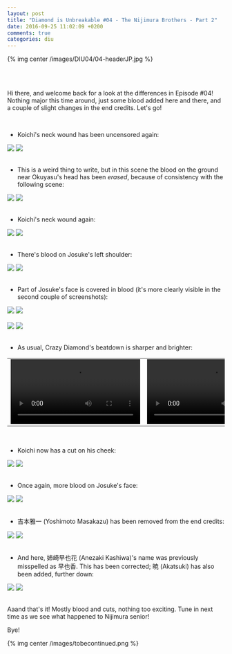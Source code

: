 ```yaml
---
layout: post
title: "Diamond is Unbreakable #04 - The Nijimura Brothers - Part 2"
date: 2016-09-25 11:02:09 +0200
comments: true
categories: diu
---
```


{% img center /images/DIU04/04-headerJP.jpg %}
<!-- more -->

<br>
<br>

Hi there, and welcome back for a look at the differences in Episode #04! Nothing major this time around, just some blood added here and there, and a couple of slight changes in the end credits. Let's go!

<br>

- Koichi's neck wound has been uncensored again:

<div id="container1" class="twentytwenty-container">
 <img src="/images/DIU04/tv-06260.jpg" />
 <img src="/images/DIU04/bd-06260.jpg" />
</div>

<br>

- This is a weird thing to write, but in this scene the blood on the ground near Okuyasu's head has been *erased*, because of consistency with the following scene:

<div id="container1" class="twentytwenty-container">
 <img src="/images/DIU04/tv-06890.jpg" />
 <img src="/images/DIU04/bd-06890.jpg" />
</div>

<br>

- Koichi's neck wound again:

<div id="container1" class="twentytwenty-container">
 <img src="/images/DIU04/tv-11900.jpg" />
 <img src="/images/DIU04/bd-11900.jpg" />
</div>

<br>

- There's blood on Josuke's left shoulder:

<div id="container1" class="twentytwenty-container">
 <img src="/images/DIU04/tv-19275.jpg" />
 <img src="/images/DIU04/bd-19275.jpg" />
</div>

<br>

- Part of Josuke's face is covered in blood (it's more clearly visible in the second couple of screenshots):

<div id="container1" class="twentytwenty-container">
 <img src="/images/DIU04/tv-19690.jpg" />
 <img src="/images/DIU04/bd-19690.jpg" />
</div>

<br>

<div id="container1" class="twentytwenty-container">
 <img src="/images/DIU04/tv-20100.jpg" />
 <img src="/images/DIU04/bd-20100.jpg" />
</div>

<br>

- As usual, Crazy Diamond's beatdown is sharper and brighter:

<table width="100%">
<tr>
<td align="left" valign="top" width="50%">
<video class='center' nocontrols loop preload='auto'>
  <source src=/videos/DIU04/TV%201%20-%20beatdown.webm type='video/webm; codecs="vp8, vorbis"'>
</video>
</td>
<td align="left" valign="top" width="50%">
<video class='center' nocontrols loop preload='auto'>
  <source src=/videos/DIU04/BD%201%20-%20beatdown.webm type='video/webm; codecs="vp8, vorbis"'>
</video>
</td>
</tr>
</table>

<br>

- Koichi now has a cut on his cheek:

<div id="container1" class="twentytwenty-container">
 <img src="/images/DIU04/tv-28765.jpg" />
 <img src="/images/DIU04/bd-28765.jpg" />
</div>

<br>

- Once again, more blood on Josuke's face:

<div id="container1" class="twentytwenty-container">
 <img src="/images/DIU04/tv-28900.jpg" />
 <img src="/images/DIU04/bd-28900.jpg" />
</div>

<br>

- 吉本雅一 (Yoshimoto Masakazu) has been removed from the end credits:

<div id="container1" class="twentytwenty-container">
 <img src="/images/DIU04/tv-32520.jpg" />
 <img src="/images/DIU04/bd-32520.jpg" />
</div>

<br>

- And here, 姉崎早也花 (Anezaki Kashiwa)'s name was previously misspelled as 早也香. This has been corrected; 暁 (Akatsuki) has also been added, further down:

<div id="container1" class="twentytwenty-container">
 <img src="/images/DIU04/tv-32596.jpg" />
 <img src="/images/DIU04/bd-32596.jpg" />
</div>

<br>

Aaand that's it! Mostly blood and cuts, nothing too exciting. Tune in next time as we see what happened to Nijimura senior!

Bye!

{% img center /images/tobecontinued.png %}